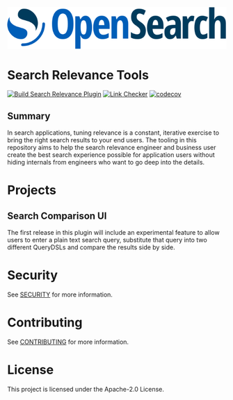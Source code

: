 ![OpenSearch Project](OpenSearch.svg)

# Search Relevance Tools
[![Build Search Relevance Plugin](https://github.com/opensearch-project/dashboards-search-relevance/actions/workflows/test-and-build.yml/badge.svg)](https://github.com/opensearch-project/dashboards-search-relevance/actions/workflows/test-and-build.yml)
[![Link Checker](https://github.com/opensearch-project/dashboards-search-relevance/actions/workflows/link-checker.yml/badge.svg?branch=main)](https://github.com/opensearch-project/dashboards-search-relevance/actions/workflows/link-checker.yml)
[![codecov](https://codecov.io/gh/opensearch-project/dashboards-search-relevance/branch/main/graph/badge.svg?token=PYQO2GW39S)](https://codecov.io/gh/opensearch-project/dashboards-search-relevance)


## Summary
In search applications, tuning relevance is a constant, iterative exercise to bring the right search results to your end users. The tooling in this repository aims to help the search relevance engineer and business user create the best search experience possible for application users without hiding internals from engineers who want to go deep into the details.

# Projects
## Search Comparison UI
The first release in this plugin will include an experimental feature to allow users to enter a plain text search query, substitute that query into two different QueryDSLs and compare the results side by side.

# Security
See [SECURITY](SECURITY.md) for more information.

# Contributing
See [CONTRIBUTING](CONTRIBUTING.md) for more information.

# License

This project is licensed under the Apache-2.0 License.

